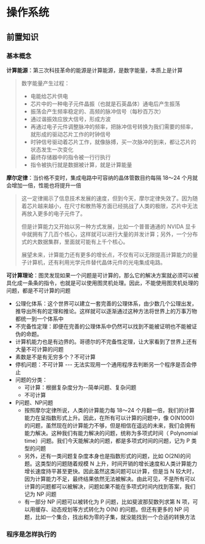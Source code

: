 # 操作系统

## 前置知识

### 基本概念

**计算能源**：第三次科技革命的能源是计算能源，是数字能量，本质上是计算

> 数字能量产生过程：
>
> - 电能给芯片供电
> - 芯片中的一种电子元件晶振（也就是石英晶体）通电后产生振荡
> - 振荡会产生频率稳定的、高频的脉冲信号（每秒百万次）
> - 通过谐振效应放大信号，形成方波
> - 再通过电子元件调整脉冲的频率，把脉冲信号转换为我们需要的频率，就形成的驱动芯片工作的时钟信号
> - 时钟信号驱动着芯片工作，就像脉搏，买一次脉冲的到来，都让芯片的状态发生一次变化
> - 最终存储器中的指令被一行行执行
> - 指令被执行就是数据被计算，就是计算能量

**摩尔定律**：当价格不变时，集成电路中可容纳的晶体管数目约每隔 18～24 个月就会增加一倍，性能也将提升一倍

> 这一定律揭示了信息技术发展的速度，但到今天，摩尔定律失效了。因为随着芯片越来越小，在尺寸和散热等方面已经挑战了人类的极限，芯片中无法再放入更多的电子元件了。
>
> 但是计算能力又开始以另一种方式发展，比如一个普普通通的 NVIDA 显卡中就拥有了几百个核心，这样就可以进行大量的并发计算；另外，一个分布式的大数据集群，里面就可能有上千个核心。
>
> 展望未来，计算能力还有更多的增长点，不仅有可以无限提高计算能力的量子计算机，还有利用光学元件替代晶体元件的光电集成电路。

**可计算理论**：图灵发现如果一个问题是可计算的，那么它的解决方案就必须可以被具化成一条条的指令，也就是可以使用图灵机处理。因此，不能使用图灵机处理的问题，都是不可计算的问题

- 公理化体系：这个世界可以建立一套完善的公理体系，由少数几个公理出发，推导出所有的定理和推论。这样就可以逐渐通过这种方法将世界上的万事万物都统一到一个体系中
- 不完备性定理：即便在完善的公理体系中仍然可以找到不能被证明也不能被证伪的命题。
- 计算机能力也是有边界的。哥德尔的不完备性定理，让大家看到了世界上还有大量不可计算的问题
- 素数是不是有无穷多个？不可计算
- 停机问题：不可计算 --- 无法实现用一个通用程序去判断另一个程序是否会停止
- 问题的分类：
  - 可计算：根据复杂度分为--简单问题、复杂问题
  - 不可计算
- P问题、NP问题
  - 按照摩尔定律所说，人类的计算能力每 18～24 个月翻一倍，我们的计算能力在呈指数形式上升。因此，在所有可以计算的问题中，像 O(N1000)的问题，虽然现在的计算能力不够，但是相信在遥远的未来，我们会拥有能力解决。这种我们有能力解决的问题，统称为多项式时间（ Polynomial time）问题。我们今天能解决的问题，都是多项式时间的问题，记为 P 类型的问题
  - 另外，还有一类问题复杂度本身也是指数形式的问题，比如 O(2N)的问题。这类型的问题随着规模 N 上升，时间开销的增长速度和人类计算能力增长速度持平甚至更快。因此虽然这类问题可以计算，但是当 N 较大时，因为计算能力不足，最终结果依然无法被解决。由此可见，不是所有可以计算的问题都可以被解决，问题如果不能在多项式时间内找到答案，我们记为 NP 问题
  - 有一部分 NP 问题可以被转化为 P 问题，比如斐波那契数列求第 N 项，可以用缓存、动态规划等方式转化为 O(N) 的问题。但还有更多的 NP 问题，比如一个集合，找出和为零的子集，就没能找到一个合适的转换方法

### 程序是怎样执行的

